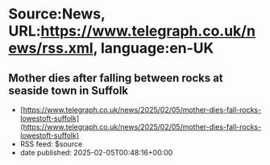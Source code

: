 # Source:News, URL:https://www.telegraph.co.uk/news/rss.xml, language:en-UK

## Mother dies after falling between rocks at seaside town in Suffolk
 - [https://www.telegraph.co.uk/news/2025/02/05/mother-dies-fall-rocks-lowestoft-suffolk](https://www.telegraph.co.uk/news/2025/02/05/mother-dies-fall-rocks-lowestoft-suffolk)
 - RSS feed: $source
 - date published: 2025-02-05T00:48:16+00:00

<![CDATA[Tributes paid to the &lsquo;beautiful, amazing&rsquo; 32-year-old mother, who died in front of rescuers]]>

